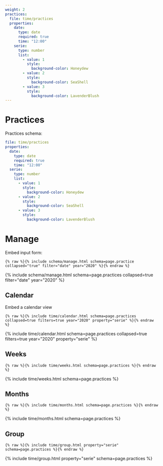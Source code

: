 ```yaml
---
weight: 2
practices:
  file: time/practices
  properties:
    date:
      type: date
      required: true
      time: "12:00"
    serie:
      type: number
      list:
        - value: 1
          style:
            background-color: Honeydew
        - value: 2
          style:
            background-color: SeaShell
        - value: 3
          style:
            background-color: LavenderBlush
---
```


# Practices

Practices schema:

```yml
file: time/practices
properties:
  date:
    type: date
    required: true
    time: "12:00"
  serie:
    type: number
    list:
      - value: 1
        style:
          background-color: Honeydew
      - value: 2
        style:
          background-color: SeaShell
      - value: 3
        style:
          background-color: LavenderBlush
```

# Manage

Embed input form:

```liquid
{% raw %}{% include schema/manage.html schema=page.practice collapsed="true" filter="date" year="2020" %}{% endraw %}
```

{% include schema/manage.html schema=page.practices collapsed=true filter="date" year="2020" %}

## Calendar

Embed a calendar view

```liquid
{% raw %}{% include time/calendar.html schema=page.practices collapsed=true filters=true year="2020" property="serie" %}{% endraw %}
```

{% include time/calendar.html schema=page.practices collapsed=true filters=true year="2020" property="serie" %}

## Weeks

```liquid
{% raw %}{% include time/weeks.html schema=page.practices %}{% endraw %}
```

{% include time/weeks.html schema=page.practices %}

## Months

```liquid
{% raw %}{% include time/months.html schema=page.practices %}{% endraw %}
```

{% include time/months.html schema=page.practices %}

## Group

```liquid
{% raw %}{% include time/group.html property="serie" schema=page.practices %}{% endraw %}
```

{% include time/group.html property="serie" schema=page.practices %}